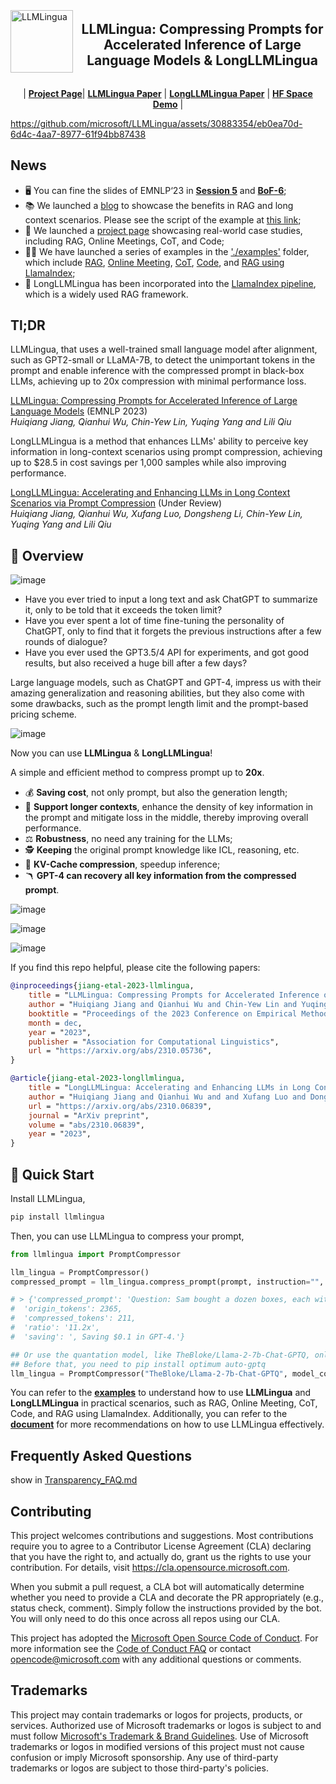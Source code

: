 <div style="display: flex; align-items: center; ">  
    <div style="width: 100px; margin-right: 10px; height:auto;" align="left">  
        <img src="images/LLMLingua_logo.png" alt="LLMLingua" width="100" align="left">  
    </div>  
    <div style="flex-grow: 1;" align="center">  
        <h2 align="center">LLMLingua: Compressing Prompts for Accelerated Inference of Large Language Models & LongLLMLingua</h1>  
    </div>  
</div>

<p align="center">
| <a href="https://llmlingua.com/"><b>Project Page</b></a>| <a href="https://arxiv.org/abs/2310.05736"><b>LLMLingua Paper</b></a> | <a href="https://arxiv.org/abs/2310.06839"><b>LongLLMLingua Paper</b></a> | <a href="https://huggingface.co/spaces/microsoft/LLMLingua"><b>HF Space Demo</b></a> |
</p>

https://github.com/microsoft/LLMLingua/assets/30883354/eb0ea70d-6d4c-4aa7-8977-61f94bb87438

## News

- 🖥 You can fine the slides of EMNLP‘23 in <b><a href="https://drive.google.com/file/d/1GxQLAEN8bBB2yiEdQdW4UKoJzZc0es9t/view">Session 5</a></b> and <b><a href="https://drive.google.com/file/d/1LJBUfJrKxbpdkwo13SgPOqugk-UjLVIF/view">BoF-6</a></b>;
- 📚 We launched a [blog](https://medium.com/@iofu728/longllmlingua-bye-bye-to-middle-loss-and-save-on-your-rag-costs-via-prompt-compression-54b559b9ddf7) to showcase the benefits in RAG and long context scenarios. Please see the script of the example at [this link](https://github.com/microsoft/LLMLingua/blob/main/examples/Retrieval.ipynb);
- 🎈 We launched a [project page](https://llmlingua.com/) showcasing real-world case studies, including RAG, Online Meetings, CoT, and Code;
- 👨‍🦯 We have launched a series of examples in the ['./examples'](./examples) folder, which include [RAG](./examples/RAG.ipynb), [Online Meeting](./examples/OnlineMeeting.ipynb), [CoT](./examples/CoT.ipynb), [Code](./examples/Code.ipynb), and [RAG using LlamaIndex](./examples/RAGLlamaIndex.ipynb);
- 👾 LongLLMLingua has been incorporated into the [LlamaIndex pipeline](https://github.com/run-llama/llama_index/blob/main/llama_index/indices/postprocessor/longllmlingua.py), which is a widely used RAG framework.

## Tl;DR

LLMLingua, that uses a well-trained small language model after alignment, such as GPT2-small or LLaMA-7B, to detect the unimportant tokens in the prompt and enable inference with the compressed prompt in black-box LLMs, achieving up to 20x compression with minimal performance loss.

[LLMLingua: Compressing Prompts for Accelerated Inference of Large Language Models](https://arxiv.org/abs/2310.05736) (EMNLP 2023)<br>
_Huiqiang Jiang, Qianhui Wu, Chin-Yew Lin, Yuqing Yang and Lili Qiu_

LongLLMLingua is a method that enhances LLMs' ability to perceive key information in long-context scenarios using prompt compression, achieving up to $28.5 in cost savings per 1,000 samples while also improving performance.

[LongLLMLingua: Accelerating and Enhancing LLMs in Long Context Scenarios via Prompt Compression](https://arxiv.org/abs/2310.06839) (Under Review)<br>
_Huiqiang Jiang, Qianhui Wu, Xufang Luo, Dongsheng Li, Chin-Yew Lin, Yuqing Yang and Lili Qiu_

## 🎥 Overview

![image](./images/LLMLingua_motivation.png)

- Have you ever tried to input a long text and ask ChatGPT to summarize it, only to be told that it exceeds the token limit? ​
- Have you ever spent a lot of time fine-tuning the personality of ChatGPT, only to find that it forgets the previous instructions after a few rounds of dialogue? ​
- Have you ever used the GPT3.5/4 API for experiments, and got good results, but also received a huge bill after a few days? ​

Large language models, such as ChatGPT and GPT-4, impress us with their amazing generalization and reasoning abilities, but they also come with some drawbacks, such as the prompt length limit and the prompt-based pricing scheme.​

![image](./images/motivation.png)

Now you can use **LLMLingua** & **LongLLMLingua**!​

A simple and efficient method to compress prompt up to **20x**.​

- 💰 **Saving cost**, not only prompt, but also the generation length;​
- 📝 **Support longer contexts**, enhance the density of key information in the prompt and mitigate loss in the middle, thereby improving overall performance.
- ⚖️ **Robustness**, no need any training for the LLMs;​
- 🕵️ **Keeping** the original prompt knowledge like ICL, reasoning, etc.​
- 📜 **KV-Cache compression**, speedup inference;​
- 🪃 **GPT-4 can recovery all key information from the compressed prompt**.​

![image](./images/LLMLingua.png)

![image](./images/LongLLMLingua.png)

![image](./images/LLMLingua_demo.png)

If you find this repo helpful, please cite the following papers:

```bibtex
@inproceedings{jiang-etal-2023-llmlingua,
    title = "LLMLingua: Compressing Prompts for Accelerated Inference of Large Language Models",
    author = "Huiqiang Jiang and Qianhui Wu and Chin-Yew Lin and Yuqing Yang and Lili Qiu",
    booktitle = "Proceedings of the 2023 Conference on Empirical Methods in Natural Language Processing",
    month = dec,
    year = "2023",
    publisher = "Association for Computational Linguistics",
    url = "https://arxiv.org/abs/2310.05736",
}
```
```bibtex
@article{jiang-etal-2023-longllmlingua,
    title = "LongLLMLingua: Accelerating and Enhancing LLMs in Long Context Scenarios via Prompt Compression",
    author = "Huiqiang Jiang and Qianhui Wu and and Xufang Luo and Dongsheng Li and Chin-Yew Lin and Yuqing Yang and Lili Qiu",
    url = "https://arxiv.org/abs/2310.06839",
    journal = "ArXiv preprint",
    volume = "abs/2310.06839",
    year = "2023",
}
```

## 🎯 Quick Start

Install LLMLingua,

```bash
pip install llmlingua
```
    
Then, you can use LLMLingua to compress your prompt,
    
```python
from llmlingua import PromptCompressor

llm_lingua = PromptCompressor()
compressed_prompt = llm_lingua.compress_prompt(prompt, instruction="", question="", target_token=200)

# > {'compressed_prompt': 'Question: Sam bought a dozen boxes, each with 30 highlighter pens inside, for $10 each box. He reanged five of boxes into packages of sixlters each and sold them $3 per. He sold the rest theters separately at the of three pens $2. How much did make in total, dollars?\nLets think step step\nSam bought 1 boxes x00 oflters.\nHe bought 12 * 300ters in total\nSam then took 5 boxes 6ters0ters.\nHe sold these boxes for 5 *5\nAfterelling these  boxes there were 3030 highlighters remaining.\nThese form 330 / 3 = 110 groups of three pens.\nHe sold each of these groups for $2 each, so made 110 * 2 = $220 from them.\nIn total, then, he earned $220 + $15 = $235.\nSince his original cost was $120, he earned $235 - $120 = $115 in profit.\nThe answer is 115',
#  'origin_tokens': 2365,
#  'compressed_tokens': 211,
#  'ratio': '11.2x',
#  'saving': ', Saving $0.1 in GPT-4.'}

## Or use the quantation model, like TheBloke/Llama-2-7b-Chat-GPTQ, only need <8GB GPU memory.
## Before that, you need to pip install optimum auto-gptq
llm_lingua = PromptCompressor("TheBloke/Llama-2-7b-Chat-GPTQ", model_config={"revision": "main"})
```

You can refer to the [**examples**](./examples) to understand how to use **LLMLingua** and **LongLLMLingua** in practical scenarios, such as RAG, Online Meeting, CoT, Code, and RAG using LlamaIndex. Additionally, you can refer to the [**document**](./DOCUMENT.md) for more recommendations on how to use LLMLingua effectively.

## Frequently Asked Questions

show in [Transparency_FAQ.md](./Transparency_FAQ.md)

## Contributing

This project welcomes contributions and suggestions.  Most contributions require you to agree to a
Contributor License Agreement (CLA) declaring that you have the right to, and actually do, grant us
the rights to use your contribution. For details, visit https://cla.opensource.microsoft.com.

When you submit a pull request, a CLA bot will automatically determine whether you need to provide
a CLA and decorate the PR appropriately (e.g., status check, comment). Simply follow the instructions
provided by the bot. You will only need to do this once across all repos using our CLA.

This project has adopted the [Microsoft Open Source Code of Conduct](https://opensource.microsoft.com/codeofconduct/).
For more information see the [Code of Conduct FAQ](https://opensource.microsoft.com/codeofconduct/faq/) or
contact [opencode@microsoft.com](mailto:opencode@microsoft.com) with any additional questions or comments.

## Trademarks

This project may contain trademarks or logos for projects, products, or services. Authorized use of Microsoft 
trademarks or logos is subject to and must follow 
[Microsoft's Trademark & Brand Guidelines](https://www.microsoft.com/en-us/legal/intellectualproperty/trademarks/usage/general).
Use of Microsoft trademarks or logos in modified versions of this project must not cause confusion or imply Microsoft sponsorship.
Any use of third-party trademarks or logos are subject to those third-party's policies.
